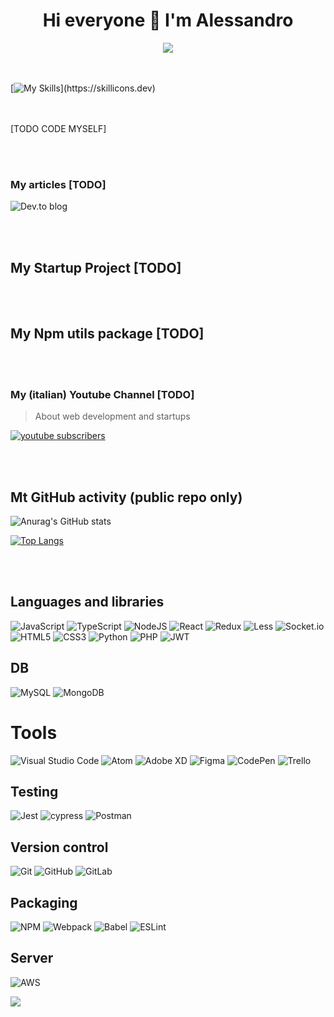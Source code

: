 <h1 align="center">Hi everyone 👋 I'm Alessandro</h1>

<!--
[![Typing SVG](https://readme-typing-svg.herokuapp.com?size=25&duration=2000&color=000000&background=FFFFFF&center=true&vCenter=true&multiline=true&width=1024&height=130&lines=Hi+everyone+%F0%9F%91%8B+I'm+Alessandro%2C;a+passionate+Front-End+engineer+from+Italy.;I+love+to+build+complex+and+performing+UIs%2C;and+tools+to+connect+people.;++++++++++)](https://git.io/typing-svg)
-->


<div align="center">
  <img
       src="https://readme-typing-svg.herokuapp.com?size=25&duration=2000&color=000000&background=FFFFFF&center=true&vCenter=true&multiline=true&width=1024&height=130&lines=Hi+everyone+%F0%9F%91%8B+I'm+Alessandro%2C;a+passionate+Front-End+engineer+from+Italy.;I+love+to+build+complex+and+performing+UIs%2C;and+tools+to+connect+people.;++++++++++)](https://git.io/typing-svg"
  />
</div>


<br /><br />
[![My Skills](https://skillicons.dev/icons?i=js,html,css,react,redux,ts,scss,styledcomponents,jquery,mongodb,mysql,nodejs,php,py,aws,git,github,vscode,webpack,)](https://skillicons.dev)

<br /><br />
[TODO CODE MYSELF]


<br /><br />
### My articles [TODO]
![Dev.to blog](https://img.shields.io/badge/dev.to-0A0A0A?style=for-the-badge&logo=dev.to&logoColor=white)


<br /><br />
## My Startup Project [TODO]


<br /><br />
## My Npm utils package [TODO]


<br /><br />
### My (italian) Youtube Channel [TODO]
> About web development and startups

<a href="https://www.youtube.com/channel/UCgeayDnKaNFmhM4InFLIwzQ?sub_confirmation=1">
  <img alt="youtube subscribers" title="Subscribe to my YouTube channel" src="https://freshidea.com/jonah/youtube-api/subscribers-badge.php?label=Subscribers&style=for-the-badge&color=red&labelColor=ce4630"/>
</a>


<br /><br />
## Mt GitHub activity (public repo only)

![Anurag's GitHub stats](https://github-readme-stats.vercel.app/api?username=AlessandroCipolletti)

[![Top Langs](https://github-readme-stats.vercel.app/api/top-langs/?username=AlessandroCipolletti&layout=compact)](https://github.com/AlessandroCipolletti/github-readme-stats)


<br /><br />
## Languages and libraries
![JavaScript](https://img.shields.io/badge/javascript-%23323330.svg?style=for-the-badge&logo=javascript&logoColor=%23F7DF1E)
![TypeScript](https://img.shields.io/badge/typescript-%23007ACC.svg?style=for-the-badge&logo=typescript&logoColor=white)
![NodeJS](https://img.shields.io/badge/node.js-6DA55F?style=for-the-badge&logo=node.js&logoColor=white)
![React](https://img.shields.io/badge/react-%2320232a.svg?style=for-the-badge&logo=react&logoColor=%2361DAFB)
![Redux](https://img.shields.io/badge/redux-%23593d88.svg?style=for-the-badge&logo=redux&logoColor=white)
![Less](https://img.shields.io/badge/less-2B4C80?style=for-the-badge&logo=less&logoColor=white)
![Socket.io](https://img.shields.io/badge/Socket.io-black?style=for-the-badge&logo=socket.io&badgeColor=010101)
![HTML5](https://img.shields.io/badge/html5-%23E34F26.svg?style=for-the-badge&logo=html5&logoColor=white)
![CSS3](https://img.shields.io/badge/css3-%231572B6.svg?style=for-the-badge&logo=css3&logoColor=white)
![Python](https://img.shields.io/badge/python-3670A0?style=for-the-badge&logo=python&logoColor=ffdd54)
![PHP](https://img.shields.io/badge/php-%23777BB4.svg?style=for-the-badge&logo=php&logoColor=white)
![JWT](https://img.shields.io/badge/JWT-black?style=for-the-badge&logo=JSON%20web%20tokens)

## DB
![MySQL](https://img.shields.io/badge/mysql-%2300f.svg?style=for-the-badge&logo=mysql&logoColor=white)
![MongoDB](https://img.shields.io/badge/MongoDB-%234ea94b.svg?style=for-the-badge&logo=mongodb&logoColor=white)

# Tools
![Visual Studio Code](https://img.shields.io/badge/Visual%20Studio%20Code-0078d7.svg?style=for-the-badge&logo=visual-studio-code&logoColor=white)
![Atom](https://img.shields.io/badge/Atom-%2366595C.svg?style=for-the-badge&logo=atom&logoColor=white)
![Adobe XD](https://img.shields.io/badge/Adobe%20XD-470137?style=for-the-badge&logo=Adobe%20XD&logoColor=#FF61F6)
![Figma](https://img.shields.io/badge/figma-%23F24E1E.svg?style=for-the-badge&logo=figma&logoColor=white)
![CodePen](https://img.shields.io/badge/Codepen-000000?style=for-the-badge&logo=codepen&logoColor=white)
![Trello](https://img.shields.io/badge/Trello-%23026AA7.svg?style=for-the-badge&logo=Trello&logoColor=white)

## Testing 
![Jest](https://img.shields.io/badge/-jest-%23C21325?style=for-the-badge&logo=jest&logoColor=white)
![cypress](https://img.shields.io/badge/-cypress-%23E5E5E5?style=for-the-badge&logo=cypress&logoColor=058a5e)
![Postman](https://img.shields.io/badge/Postman-FF6C37?style=for-the-badge&logo=postman&logoColor=white)

## Version control
![Git](https://img.shields.io/badge/git-%23F05033.svg?style=for-the-badge&logo=git&logoColor=white)
![GitHub](https://img.shields.io/badge/github-%23121011.svg?style=for-the-badge&logo=github&logoColor=white)
![GitLab](https://img.shields.io/badge/gitlab-%23181717.svg?style=for-the-badge&logo=gitlab&logoColor=white)

## Packaging
![NPM](https://img.shields.io/badge/NPM-%23000000.svg?style=for-the-badge&logo=npm&logoColor=white)
![Webpack](https://img.shields.io/badge/webpack-%238DD6F9.svg?style=for-the-badge&logo=webpack&logoColor=black)
![Babel](https://img.shields.io/badge/Babel-F9DC3e?style=for-the-badge&logo=babel&logoColor=black)
![ESLint](https://img.shields.io/badge/ESLint-4B3263?style=for-the-badge&logo=eslint&logoColor=white)

## Server
![AWS](https://img.shields.io/badge/AWS-%23FF9900.svg?style=for-the-badge&logo=amazon-aws&logoColor=white)



![](https://komarev.com/ghpvc/?username=AlessandroCipolletti&style=for-the-badge)








